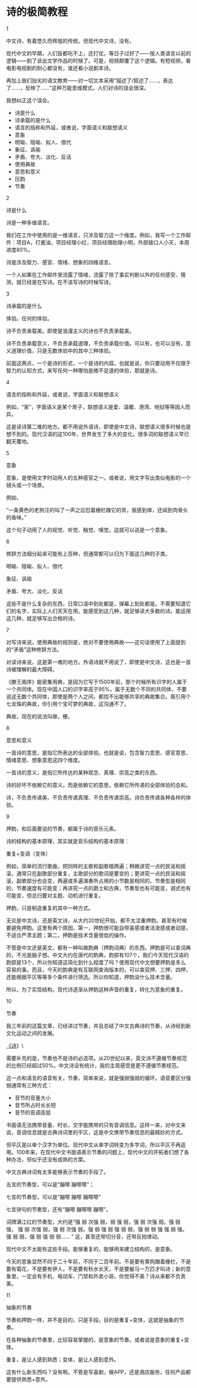 # 诗的极简教程

1

中文诗，有着悠久而辉煌的传统。但现代中文诗，没有。

现代中文的早期，人们饭都吃不上，还打仗。等日子过好了——按人类语言以前的逻辑——到了该出文学作品的时候了。可是，视频颠覆了这个逻辑。有短视频，看电影电视剧的耐心都没有，谁还看小说剧本诗。

再加上我们拙劣的语文教育——对一切文本采用“描述了/叙述了……，表达了……，反映了……”这种万能思维模式，人们对诗的误会很深。

我想纠正这个误会。

* 诗是什么
* 诗承载的是什么
* 语言的指称和外延，或者说，字面语义和联想语义
* 意象
* 明喻、隐喻、拟人、借代
* 象征、讽喻
* 矛盾、夸大、淡化、反话
* 使用典故
* 意思和意义
* 压韵
* 节奏

2&#x20;

诗是什么

诗是一种多维语言。

我们在工作中使用的是一维语言，只涉及智力这一个维度。例如，我写一个工作邮件：项目A，打酱油，项目经理小红，项目经理助理小明，外部接口人小天，本周进度80%。

诗是涉及智力、感官、情绪、想象的四维语言。

一个人如果在工作邮件里流露了情绪，流露了除了事实判断以外的任何感受、猜测，就已经是在写诗。在不该写诗的时候写诗。

3

诗承载的是什么

体验。任何的体验。

诗不负责承载美。即使是浪漫主义的诗也不负责承载美。

诗不负责承载意义，不负责承载道理，不负责承载价值。可以有，也可以没有，意义道理价值，只是无数体验中的其中三种体验。

前面这两点，一个是诗的形式，一个是诗的内容。也就是说，你只要动用不仅限于智力的认知方式，来写任何一种哪怕是微不足道的体验，那就是诗。

4

语言的指称和外延，或者说，字面语义和联想语义

例如，“家”，字面语义是某个房子，联想语义是爱、温暖、港湾、地狱等等因人而异。

这是读诗第二难的地方。都不用说外语诗，即使是中文诗，联想语义很多时候也是想不到的。现代汉语的这100年，世界发生了多大的变化。很多词的联想语义早已翻天覆地。

5

意象

意象，是使用文字时动用人的五种感官之一。或者说，用文字写出类似电影的一个镜头或一个场景。

例如，

“一条黄色的老狗汪的叫了一声之后怼着栅栏蹭它的背，我感到痒，还闻到肉骨头的香味。”

这个句子动用了人的视觉、听觉、触觉、嗅觉，这就可以说是一个意象。

6

修辞方法细分起来可能有上百种，但通常都可以归为下面这几种的子类。

明喻、隐喻、拟人、借代

象征、讽喻

矛盾、夸大、淡化、反话

这些不是什么复杂的东西，日常口语中到处都是，弹幕上到处都是。不需要知道它们的名字，实际上人们天天在用。能感受到这几种，就足够读大多数的诗。能运用这几种，就足够写出合格的诗。

7

对写诗来说，使用典故的规则是，绝对不要使用典故——这句话使用了上面提到的“矛盾”这种修辞方法。

对读诗来说，这是第一难的地方。外语诗就不用说了，即使是中文诗，这也是一首诗被理解的最大障碍。

《滕王阁序》能密集用典，是因为它写于1500年前，那个时候所有识字的人属于一个共同体。现在中国人口的识字率高于95%，属于无数个不同的共同体，不要说这无数个共同体，即使是两个人之间，都找不出能够共享的典故集合。我引用个七龙珠的典故，你引用个宝可梦的典故，这沟通不了。

典故，现在的说法叫做，梗。

8

意思和意义

一首诗的意思，是指它所表达的全部体验。也就是说，包含智力意思、感官意思、情绪意思、想象意思这四个维度。

一首诗的意义，是指它所传达的某种观念、真理、崇高之类的东西。

诗的好坏不依赖它的意义，而是依赖它的意思，依赖它所传递的全部体验的总和。

诗，不负责传递美、不负责传递真理、不负责传递崇高。诗负责传递各种各样的体验。

9

押韵，和后面要说的节奏，都属于诗的音乐元素。

诗的结构的基本原理，其实就是音乐结构的基本原理：

重复+变调（变体）

例如，简单的流行歌曲，把同样的主歌和副歌唱两遍；稍微讲究一点的民谣和摇滚，通常只在副歌部分重复，主歌部分的歌词是要变的；更讲究一点的民谣和摇滚，副歌部分也会变，两遍或多遍演奏所占用的小节数是相同的，节奏型是相同的，节奏速度有可能变；再讲究一点的爵士和古典，节奏型也有可能变，调式也有可能变，但总归要对主题、动机进行重复。

押韵，只是制造重复的其中一种方式。

无论是中文诗，还是英文诗，从大约20世纪开始，都不太注重押韵。甚至有时候要避免押韵。这里有两个原因，第一，押韵很可能自带喜感或者活泼感或者动感，不适合严肃主题；第二，押韵是技术含量很低的操作。

不管是中文还是英文，都有一种叫做韵典（押韵词典）的东西。押韵是可以查词典的，不光是脑子想。中文大约在唐代的韵典，韵部有107个，我们今天现代汉语的韵部是13个，所以你知道这简化到什么程度了吗？使用现代中文想要押韵是多么容易的事。而且，今天的韵典是有互联网查询版本的，可以查双押、三押、四押，还能根据平仄等等多个条件进行筛选。所以你知道，押韵没什么技术含量。

所以，为了实现结构，现代诗逐渐从押韵这种声音的重复，转化为意象的重复。

10&#x20;

节奏

我三年前的这篇文章，已经讲过节奏，并且总结了中文古典诗的节奏，从诗经到新文化运动之间的发展。

[《诗](http://mp.weixin.qq.com/s?\_\_biz=MjM5NzE3MTc4Mg==\&mid=2651278353\&idx=1\&sn=b13234590f77738e5742a47da1d3e0e3\&chksm=bd2deb388a5a622e17abab2a77532873fb64397f708c6e6d8dc44cb1cf3808dd58e77615a9b7\&scene=21#wechat\_redirect)》\


需要补充的是，节奏也不是诗的必选项。从20世纪以来，英文诗不遵循节奏规范的比例已经超过50%。中文诗没有统计，我的主观感受是更不遵循节奏规范。

这一点和语言的语音有关。节奏，简单来说，就是强弱强弱的循环。语音要区分强弱通常有三种方式：

* 音节的音量大小
* 音节所占时长长短
* 音节的音调高低

书面语无法携带音量、时长，文字能携带的只有音调信息。这样一来，对中文来说，音调信息就是古典诗词里的平仄，这是中文携带节奏信息的最精妙的方式。

但平仄是以单个汉字为单位。现代中文从单字词转变为多字词，所以平仄不再适用。100年来，在现代中文书面语表示节奏的问题上，现代中文的开拓者们想了各种办法，但似乎还没有成熟的方案。

中文古典诗词有太多能够表示节奏的手段了。

五言的节奏型，可以是“蹦嚓 蹦嚓嚓”；

七言的节奏型，可以是“蹦嚓 蹦嚓 蹦嚓嚓”

七言骈句的节奏型，还有“蹦嚓 蹦嚓嚓 蹦嚓”。

词牌满江红的节奏型，大约是“强 弱 次强 弱，弱 强 弱，强 弱 次强 弱。强 弱 强， 强 弱 次强 弱，强 弱 次强 弱。强 弱 强 弱 强 弱 弱，强 弱 弱 强 强 弱 强。强 弱 弱，强 弱 强 弱 弱…… ” 这，甚至还带切分音，还带反拍律动。

现代中文不太能有这些手段。能够重复的，能够用来建立结构的，是意象。

今天的意象显然不同于二十年前，不同于二百年前。不是要有黄狗蹭着栅栏，不是要有菊花，不是要有伊人，不是要有秋水长天，不是要躯马一万匹才叫诗；新的意象里，一定会有手机、电动车、门禁和外卖小哥。你觉得不美？诗从来都不负责美。

11&#x20;

抽象的节奏

节奏和押韵一样，并不是目的，只是手段。目的是重复+变体，这就是抽象的节奏。

在各种抽象的节奏里，比较容易掌握的，是意象的节奏。或者说是意象的重复+变体。

重复，是让人感到熟悉；变体，是让人感到意外。

这有什么新东西吗？没有啊。不管是写喜剧，做APP，还是酒店服务，任何产品都要提供熟悉+意外。
